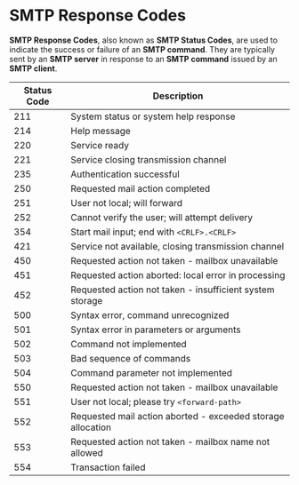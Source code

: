 # SMTP Response Codes

**SMTP Response Codes**, also known as **SMTP Status Codes**, are used to indicate the success or failure of an **SMTP command**. They are typically sent by an **SMTP server** in response to an **SMTP command** issued by an **SMTP client**.

| Status Code | Description |
| --- | --- |
| 211 | System status or system help response |
| 214 | Help message |
| 220 | Service ready |
| 221 | Service closing transmission channel |
| 235 | Authentication successful |
| 250 | Requested mail action completed |
| 251 | User not local; will forward |
| 252 | Cannot verify the user; will attempt delivery |
| 354 | Start mail input; end with `<CRLF>.<CRLF>` |
| 421 | Service not available, closing transmission channel |
| 450 | Requested action not taken - mailbox unavailable |
| 451 | Requested action aborted: local error in processing |
| 452 | Requested action not taken - insufficient system storage |
| 500 | Syntax error, command unrecognized |
| 501 | Syntax error in parameters or arguments |
| 502 | Command not implemented |
| 503 | Bad sequence of commands |
| 504 | Command parameter not implemented |
| 550 | Requested action not taken - mailbox unavailable |
| 551 | User not local; please try `<forward-path>` |
| 552 | Requested mail action aborted - exceeded storage allocation |
| 553 | Requested action not taken - mailbox name not allowed |
| 554 | Transaction failed |
